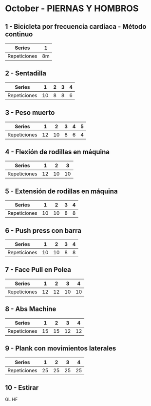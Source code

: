 # October - PIERNAS Y HOMBROS

## 1 - Bicicleta por frecuencia cardíaca - Método continuo
| Series | 1 |
|----------|----------|
| Repeticiones | 8m|
## 2 - Sentadilla
| Series       | 1  | 2 | 3 | 4 |
|--------------|----|---|---|---|
| Repeticiones | 10 | 8 | 8 | 6 |
## 3 - Peso muerto
| Series | 1  | 2 | 3 | 4 | 5 |
|----------|----|----------|----------|---|---|
| Repeticiones | 12 | 10 | 8 | 6 | 4 |
## 4 - Flexión de rodillas en máquina
| Series | 1 | 2  | 3  |
|----------|----------|----|----|
| Repeticiones | 12 | 10 | 10 |
## 5 - Extensión de rodillas en máquina
| Series | 1 | 2 | 3 | 4 |
|----------|----------|----------|----------|----------|
| Repeticiones | 10 | 10 | 8 | 8 |
## 6 - Push press con barra
| Series | 1  | 2  | 3 | 4 |
|----------|----|----|---|---|
| Repeticiones | 10 | 10 | 8 | 8 |
## 7 - Face Pull en Polea
| Series | 1  | 2  | 3  | 4  |
|----------|----|----|----|----|
| Repeticiones | 12 | 12 | 10 | 10 |
## 8 - Abs Machine
| Series | 1  | 2  | 3 | 4  |
|----------|----|----|----------|----|
| Repeticiones | 15 | 15 | 12 | 12 |
## 9 - Plank con movimientos laterales
| Series | 1  | 2  | 3  | 4  |
|----------|----|----|----|----|
| Repeticiones | 25 | 25 | 25 | 25 |
## 10 - Estirar
GL HF
